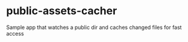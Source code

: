 # public-assets-cacher
Sample app that watches a public dir and caches changed files for fast access
